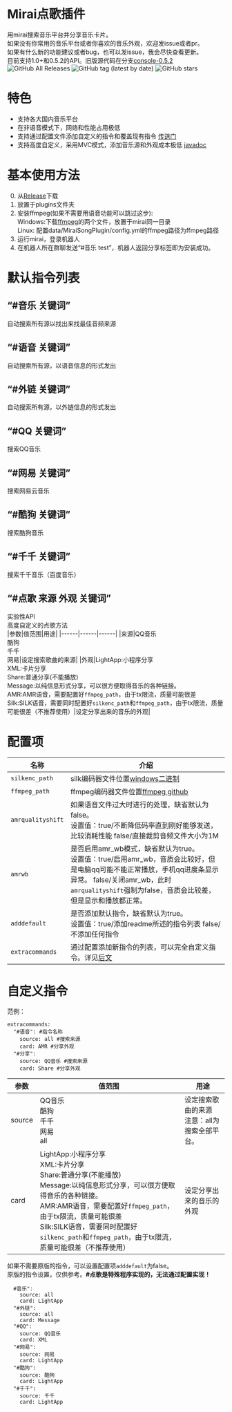# Mirai点歌插件
用mirai搜索音乐平台并分享音乐卡片。  
如果没有你常用的音乐平台或者你喜欢的音乐外观，欢迎发issue或者pr。    
如果有什么新的功能建议或者bug，也可以发issue，我会尽快查看更新。  
目前支持1.0+和0.5.2的API。旧版源代码在分支[console-0.5.2](https://github.com/khjxiaogu/MiraiSongPlugin/tree/console-0.5.2)   
![GitHub All Releases](https://img.shields.io/github/downloads/khjxiaogu/MiraiSongPlugin/total?label=%E4%B8%8B%E8%BD%BD%E9%87%8F&style=social)
![GitHub tag (latest by date)](https://img.shields.io/github/v/tag/khjxiaogu/MiraiSongPlugin?label=%E5%BD%93%E5%89%8D%E7%89%88%E6%9C%AC)
![GitHub stars](https://img.shields.io/github/stars/khjxiaogu/MiraiSongPlugin?style=social)
# 特色
- 支持各大国内音乐平台  
- 在非语音模式下，网络和性能占用极低  
- 支持通过配置文件添加自定义的指令和覆盖现有指令 [传送门](#自定义指令)  
- 支持高度自定义，采用MVC模式，添加音乐源和外观成本极低 [javadoc](https://khjxiaogu.github.io/MiraiSongPlugin/)  
# 基本使用方法
0. 从[Release](https://github.com/khjxiaogu/MiraiSongPlugin/releases)下载
1. 放置于plugins文件夹
2. 安装ffmpeg(如果不需要用语音功能可以跳过这步):<br>Windows:下载[ffmpeg](https://github.com/khjxiaogu/MiraiSongPlugin/tree/master/ffmpeg)的两个文件，放置于mirai同一目录<br>Linux: 配置data/MiraiSongPlugin/config.yml的ffmpeg路径为ffmpeg路径
3. 运行mirai，登录机器人
4. 在机器人所在群聊发送“#音乐 test”，机器人返回分享标签即为安装成功。
# 默认指令列表  
 
“#音乐 关键词”
-----
自动搜索所有源以找出来找最佳音频来源    

“#语音 关键词”  
-----
自动搜索所有源，以语音信息的形式发出

“#外链 关键词”  
-----
自动搜索所有源，以外链信息的形式发出

“#QQ 关键词”  
-----
搜索QQ音乐  

“#网易 关键词”  
-----
搜索网易云音乐  

“#酷狗 关键词”
-----
搜索酷狗音乐  

“#千千 关键词”
-----
搜索千千音乐（百度音乐）  

“#点歌 来源 外观 关键词”
-----
实验性API  
高度自定义的点歌方法  
|参数|值范围|用途|
|------|------|------|
|来源|QQ音乐<br>酷狗<br>千千<br>网易|设定搜索歌曲的来源|
|外观|LightApp:小程序分享<br>XML:卡片分享<br>Share:普通分享(不能播放)<br>Message:以纯信息形式分享，可以很方便取得音乐的各种链接。<br>AMR:AMR语音，需要配置好`ffmpeg_path`，由于tx限流，质量可能很差<br>Silk:SILK语音，需要同时配置好`silkenc_path`和`ffmpeg_path`，由于tx限流，质量可能很差（不推荐使用）|设定分享出来的音乐的外观|

# 配置项
|名称|介绍|
|-----|-----|
|`silkenc_path`|silk编码器文件位置[windows二进制](https://github.com/khjxiaogu/MiraiSongPlugin/blob/master/silk_v3_encoder.exe)|
|`ffmpeg_path`|ffmpeg编码器文件位置[ffmpeg github](https://github.com/FFmpeg/FFmpeg)|
|`amrqualityshift`|如果语音文件过大时进行的处理，缺省默认为false。<br>设置值：true/不断降低码率直到刚好能够发送，比较消耗性能 false/直接裁剪音频文件大小为1M|
|`amrwb`|是否启用amr_wb模式，缺省默认为true。<br>设置值：true/启用amr_wb，音质会比较好，但是电脑qq可能不能正常播放，手机qq进度条显示异常。 false/关闭amr_wb，此时`amrqualityshift`强制为false，音质会比较差，但是显示和播放都正常。|
|`adddefault`|是否添加默认指令，缺省默认为true。<br>设置值：true/添加readme所述的指令列表 false/不添加任何指令|
|`extracommands`|通过配置添加新指令的列表，可以完全自定义指令。详见[后文](#自定义指令)|
# 自定义指令
范例：
```
extracommands: 
  "#语音": #指令名称
    source: all #搜索来源
    card: AMR #分享外观
  "#分享": 
    source: QQ音乐 #搜索来源
    card: Share #分享外观
```
|参数|值范围|用途|
|------|------|------|
|source|QQ音乐<br>酷狗<br>千千<br>网易<br>all|设定搜索歌曲的来源<br>注意：all为搜索全部平台。|
|card|LightApp:小程序分享<br>XML:卡片分享<br>Share:普通分享(不能播放)<br>Message:以纯信息形式分享，可以很方便取得音乐的各种链接。<br>AMR:AMR语音，需要配置好`ffmpeg_path`，由于tx限流，质量可能很差<br>Silk:SILK语音，需要同时配置好`silkenc_path`和`ffmpeg_path`，由于tx限流，质量可能很差（不推荐使用）|设定分享出来的音乐的外观|  

如果不需要原版的指令，可以设置配置项`adddefault`为false。  
原版的指令设置，仅供参考。__#点歌是特殊程序实现的，无法通过配置实现！__  
```
  #音乐": 
    source: all
    card: LightApp
  "#外链": 
    source: all
    card: Message
  "#QQ": 
    source: QQ音乐
    card: XML
  "#网易": 
    source: 网易
    card: LightApp
  "#酷狗": 
    source: 酷狗
    card: LightApp
  "#千千": 
    source: 千千
    card: LightApp
```
